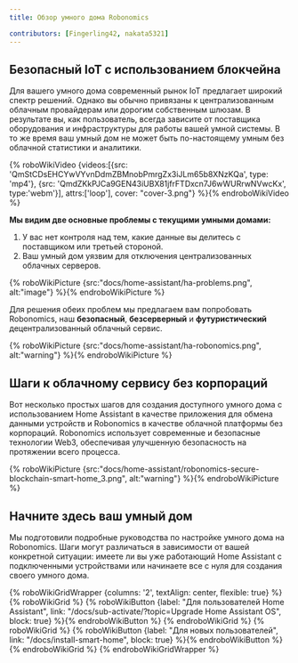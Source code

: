 ```yaml
---
title: Обзор умного дома Robonomics

contributors: [Fingerling42, nakata5321]
---
```


## Безопасный IoT с использованием блокчейна

Для вашего умного дома современный рынок IoT предлагает широкий спектр решений. Однако вы обычно привязаны к централизованным облачным провайдерам или дорогим собственным шлюзам. В результате вы, как пользователь, всегда зависите от поставщика оборудования и инфраструктуры для работы вашей умной системы. В то же время ваш умный дом не может быть по-настоящему умным без облачной статистики и аналитики.

{% roboWikiVideo {videos:[{src: 'QmStCDsEHCYwVYvnDdmZBMnobPmrgZx3iJLm65b8XNzKQa', type: 'mp4'}, {src: 'QmdZKkPJCa9GEN43iUBX81jfrFTDxcn7J6wWURrwNVwcKx', type:'webm'}], attrs:['loop'], cover: "cover-3.png"} %}{% endroboWikiVideo %}

**Мы видим две основные проблемы с текущими умными домами:**

1. У вас нет контроля над тем, какие данные вы делитесь с поставщиком или третьей стороной.
2. Ваш умный дом уязвим для отключения централизованных облачных серверов.

{% roboWikiPicture {src:"docs/home-assistant/ha-problems.png", alt:"image"} %}{% endroboWikiPicture %}

Для решения обеих проблем мы предлагаем вам попробовать Robonomics, наш **безопасный**, **безсерверный** и **футуристический** децентрализованный облачный сервис.

{% roboWikiPicture {src:"docs/home-assistant/ha-robonomics.png", alt:"warning"} %}{% endroboWikiPicture %}

## Шаги к облачному сервису без корпораций

Вот несколько простых шагов для создания доступного умного дома с использованием Home Assistant в качестве приложения для обмена данными устройств и Robonomics в качестве облачной платформы без корпораций. Robonomics использует современные и безопасные технологии Web3, обеспечивая улучшенную безопасность на протяжении всего процесса.

{% roboWikiPicture {src:"docs/home-assistant/robonomics-secure-blockchain-smart-home_3.png", alt:"warning"} %}{% endroboWikiPicture %}

## Начните здесь ваш умный дом

Мы подготовили подробные руководства по настройке умного дома на Robonomics. Шаги могут различаться в зависимости от вашей конкретной ситуации: имеете ли вы уже работающий Home Assistant с подключенными устройствами или начинаете все с нуля для создания своего умного дома.

{% roboWikiGridWrapper {columns: '2', textAlign: center, flexible: true} %}
	{% roboWikiGrid %} 	{% roboWikiButton {label: "Для пользователей Home Assistant", link: "/docs/sub-activate/?topic=Upgrade Home Assistant OS", block: true} %}{% endroboWikiButton %} {% endroboWikiGrid %}
	{% roboWikiGrid %} 	{% roboWikiButton {label: "Для новых пользователей", link: "/docs/install-smart-home", block: true} %}{% endroboWikiButton %} {% endroboWikiGrid %}
{% endroboWikiGridWrapper %}